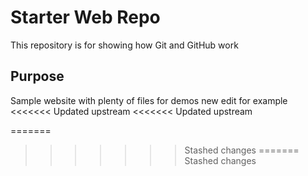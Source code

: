 # Starter Web Repo

This repository is for showing how Git and GitHub work

## Purpose

Sample website with plenty of files for demos
new edit for example 
<<<<<<< Updated upstream
<<<<<<< Updated upstream

=======
>>>>>>> Stashed changes
=======
>>>>>>> Stashed changes
